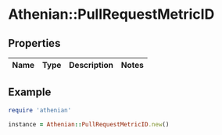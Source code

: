 # Athenian::PullRequestMetricID

## Properties

| Name | Type | Description | Notes |
| ---- | ---- | ----------- | ----- |

## Example

```ruby
require 'athenian'

instance = Athenian::PullRequestMetricID.new()
```

